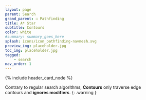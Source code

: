 ```yaml
---
layout: page
parent: Search
grand_parent: ∷ Pathfinding
title: A* Star
subtitle: Contours
color: white
#summary: summary_goes_here
splash: icons/icon_pathfinding-navmesh.svg
preview_img: placeholder.jpg
toc_img: placeholder.jpg
tagged: 
    - search
nav_order: 1
---
```


{% include header_card_node %}

Contrary to regular search algorithms, **Contours** only traverse edge contours and **ignores modifiers**.
{: .warning }
